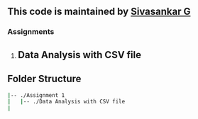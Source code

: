 ## This code is maintained by [Sivasankar G](https://github.com/sivasankarg12)


### Assignments 
 1. Data Analysis with CSV file
    - 



## Folder Structure
```bash
|-- ./Assignment 1
|   |-- ./Data Analysis with CSV file         
|

```